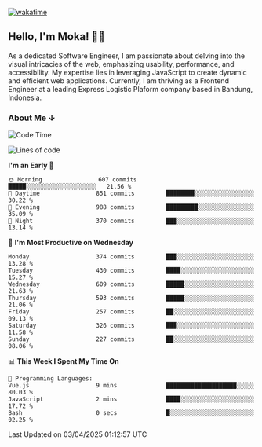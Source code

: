 [![wakatime](https://wakatime.com/badge/user/af9abd23-dba3-4dbe-973c-b045a9417a55.svg?style=social)](https://wakatime.com/@af9abd23-dba3-4dbe-973c-b045a9417a55)
## Hello, I'm Moka! 👋🏼


As a dedicated Software Engineer, I am passionate about delving into the visual intricacies of the web, emphasizing usability, performance, and accessibility. My expertise lies in leveraging JavaScript to create dynamic and efficient web applications. Currently, I am thriving as a Frontend Engineer at a leading Express Logistic Plaform company based in Bandung, Indonesia.

### About Me ↓

<!--START_SECTION:waka-->
![Code Time](http://img.shields.io/badge/Code%20Time-11%2C844%20hrs%2022%20mins-blue)

![Lines of code](https://img.shields.io/badge/From%20Hello%20World%20I%27ve%20Written-4.2%20million%20lines%20of%20code-blue)

**I'm an Early 🐤** 

```text
🌞 Morning                607 commits         █████░░░░░░░░░░░░░░░░░░░░   21.56 % 
🌆 Daytime                851 commits         ████████░░░░░░░░░░░░░░░░░   30.22 % 
🌃 Evening                988 commits         █████████░░░░░░░░░░░░░░░░   35.09 % 
🌙 Night                  370 commits         ███░░░░░░░░░░░░░░░░░░░░░░   13.14 % 
```
📅 **I'm Most Productive on Wednesday** 

```text
Monday                   374 commits         ███░░░░░░░░░░░░░░░░░░░░░░   13.28 % 
Tuesday                  430 commits         ████░░░░░░░░░░░░░░░░░░░░░   15.27 % 
Wednesday                609 commits         █████░░░░░░░░░░░░░░░░░░░░   21.63 % 
Thursday                 593 commits         █████░░░░░░░░░░░░░░░░░░░░   21.06 % 
Friday                   257 commits         ██░░░░░░░░░░░░░░░░░░░░░░░   09.13 % 
Saturday                 326 commits         ███░░░░░░░░░░░░░░░░░░░░░░   11.58 % 
Sunday                   227 commits         ██░░░░░░░░░░░░░░░░░░░░░░░   08.06 % 
```


📊 **This Week I Spent My Time On** 

```text
💬 Programming Languages: 
Vue.js                   9 mins              ████████████████████░░░░░   80.03 % 
JavaScript               2 mins              ████░░░░░░░░░░░░░░░░░░░░░   17.72 % 
Bash                     0 secs              █░░░░░░░░░░░░░░░░░░░░░░░░   02.25 % 
```


 Last Updated on 03/04/2025 01:12:57 UTC
<!--END_SECTION:waka-->
